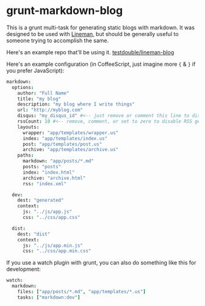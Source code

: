 # grunt-markdown-blog

This is a grunt multi-task for generating static blogs with markdown. It was designed to be used with [Lineman](https://github.com/testdouble/lineman), but should be generally useful to someone trying to accomplish the same.

Here's an example repo that'll be using it. [testdouble/lineman-blog](https://github.com/testdouble/lineman-blog)

Here's an example configuration (in CoffeeScript, just imagine more `{` & `}` if you prefer JavaScript):

``` coffeescript
markdown:
  options:
    author: "Full Name"
    title: "my blog"
    description: "my blog where I write things"
    url: "http://myblog.com"
    disqus: "my_disqus_id" #<-- just remove or comment this line to disable disqus support
    rssCount: 10 #<-- remove, comment, or set to zero to disable RSS generation
    layouts:
      wrapper: "app/templates/wrapper.us"
      index: "app/templates/index.us"
      post: "app/templates/post.us"
      archive: "app/templates/archive.us"
    paths:
      markdown: "app/posts/*.md"
      posts: "posts"
      index: "index.html"
      archive: "archive.html"
      rss: "index.xml"

  dev:
    dest: "generated"
    context:
      js: "../js/app.js"
      css: "../css/app.css"

  dist:
    dest: "dist"
    context:
      js: "../js/app.min.js"
      css: "../css/app.min.css"

```

If you use a watch plugin with grunt, you can also do something like this for development:

``` coffeescript
watch:
  markdown:
    files: ["app/posts/*.md", "app/templates/*.us"]
    tasks: ["markdown:dev"]
```
